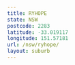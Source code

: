 ```yaml
---
title: RYHOPE
state: NSW
postcode: 2283
latitude: -33.019117
longitude: 151.57181
url: /nsw/ryhope/
layout: suburb
---
```


